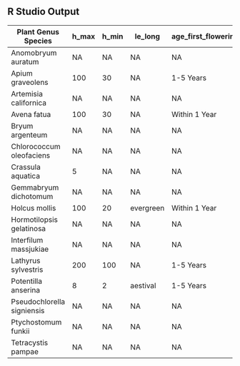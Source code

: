 ## R Studio Output

| **Plant Genus Species** | **h_max** | **h_min** | **le_long** | **age_first_flowering** | **leaf_size** |
| --- | --- | --- | --- | --- | --- |
| Anomobryum auratum | NA | NA | NA | NA | NA |
| Apium graveolens | 100 | 30 | NA | 1-5 Years | 6432.000 |
| Artemisia californica | NA | NA | NA | NA | NA |
| Avena fatua | 100 | 30 | NA | Within 1 Year | 5227.500 |
| Bryum argenteum | NA | NA | NA | NA | NA |
| Chlorococcum oleofaciens | NA | NA | NA | NA | NA |
| Crassula aquatica | 5 | NA | NA | NA | NA |
| Gemmabryum dichotomum | NA | NA | NA | NA | NA |
| Holcus mollis | 100 | 20 | evergreen | Within 1 Year | 1053.500 |
| Hormotilopsis gelatinosa | NA | NA | NA | NA | NA |
| Interfilum massjukiae | NA | NA | NA | NA | NA |
| Lathyrus sylvestris | 200 | 100 | NA | 1-5 Years | NA |
| Potentilla anserina | 8 | 2 | aestival | 1-5 Years | 6700.333 |
| Pseudochlorella signiensis | NA | NA | NA | NA | NA |
| Ptychostomum funkii | NA | NA | NA | NA | NA |
| Tetracystis pampae | NA | NA | NA | NA | NA |
